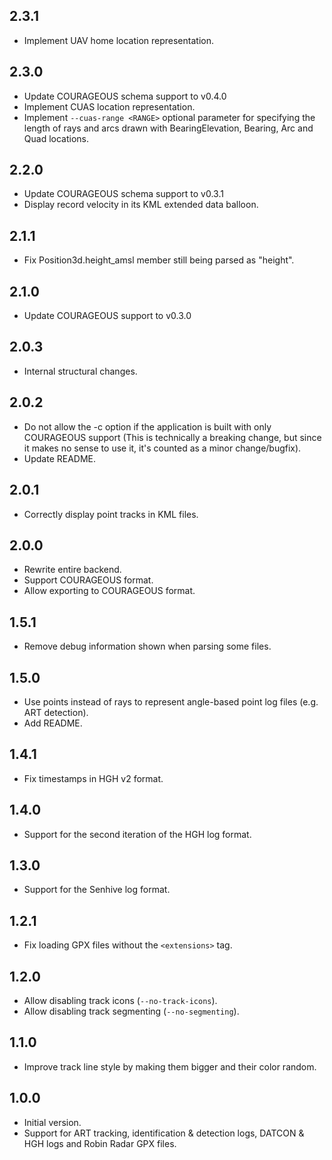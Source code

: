 ## 2.3.1
- Implement UAV home location representation.

## 2.3.0
- Update COURAGEOUS schema support to v0.4.0 
- Implement CUAS location representation.
- Implement `--cuas-range <RANGE>` optional parameter for specifying the length of rays and arcs drawn with
BearingElevation, Bearing, Arc and Quad locations.

## 2.2.0
- Update COURAGEOUS schema support to v0.3.1
- Display record velocity in its KML extended data balloon.

## 2.1.1
- Fix Position3d.height_amsl member still being parsed as "height".

## 2.1.0
- Update COURAGEOUS support to v0.3.0

## 2.0.3
- Internal structural changes.

## 2.0.2
- Do not allow the -c option if the application is built with only COURAGEOUS support (This is technically a breaking change, but since it makes no sense to use it, it's counted as a minor change/bugfix).
- Update README.

## 2.0.1
- Correctly display point tracks in KML files.

## 2.0.0
- Rewrite entire backend.
- Support COURAGEOUS format.
- Allow exporting to COURAGEOUS format.

## 1.5.1
- Remove debug information shown when parsing some files.

## 1.5.0
- Use points instead of rays to represent angle-based point log files (e.g. ART detection).
- Add README.

## 1.4.1
- Fix timestamps in HGH v2 format.

## 1.4.0
- Support for the second iteration of the HGH log format.

## 1.3.0
- Support for the Senhive log format.

## 1.2.1
- Fix loading GPX files without the `<extensions>` tag.

## 1.2.0
- Allow disabling track icons (`--no-track-icons`).
- Allow disabling track segmenting (`--no-segmenting`).

## 1.1.0
- Improve track line style by making them bigger and their color random.

## 1.0.0
- Initial version.
- Support for ART tracking, identification & detection logs, DATCON & HGH logs and Robin Radar GPX files.
